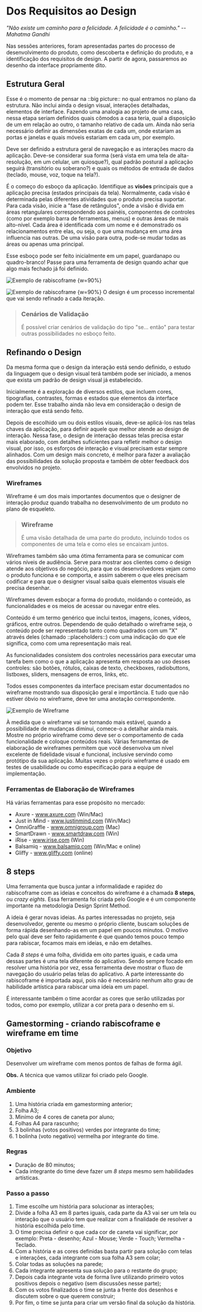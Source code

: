 # Dos Requisitos ao Design

*"Não existe um caminho para a felicidade. A felicidade é o caminho." -- Mahatma Gandhi*

Nas sessões anteriores, foram apresentadas partes do processo de desenvolvimento do produto, como
descoberta e definição do produto, e a identificação dos requisitos de design. A partir de agora,
passaremos ao desenho da interface propriamente dito.

## Estrutura Geral

Esse é o momento de pensar na ::big picture:: no qual entramos no plano da
estrutura. Não inclui ainda o design visual, interações
detalhadas, elementos de interface. Fazendo uma analogia ao projeto de uma casa, nessa etapa seriam
definidos quais cômodos a casa teria, qual a disposição de um em relação ao outro, o tamanho relativo
de cada um. Ainda não seria necessário definir as dimensões exatas de cada um, onde estariam as
portas e janelas e quais móveis estariam em cada um, por exemplo.

Deve ser definido a estrutura geral de navegação e as interações macro da aplicação. Deve-se
considerar sua forma (será vista em uma tela de alta-resolução, em um celular, um quiosque?), qual
padrão postural a aplicação seguirá (transitório ou soberano?) e quais os métodos de entrada de dados
(teclado, mouse, voz, toque na tela?).

É o começo do esboço da aplicação. Identifique as **visões** principais que a aplicação precisa
(estados principais da tela). Normalmente, cada visão é determinada pelas diferentes atividades que o
produto precisa suportar. Para cada visão, inicie a "fase de retângulos", onde a visão é divida em
áreas retangulares correspondendo aos painéis, componentes de controles (como por exemplo barra de
ferramentas, menus) e outras áreas de mais alto-nível. Cada área é identificada com um nome e é
demonstrado os relacionamentos entre elas, ou seja, o que uma mudança em uma área influencia nas
outras. De uma visão para outra, pode-se mudar todas as áreas ou apenas uma principal.

Esse esboço pode ser feito inicialmente em um papel, guardanapo ou quadro-branco! Passe para uma
ferramenta de design quando achar que algo mais fechado já foi definido.


![Exemplo de rabiscoframe {w=90%}](assets/images/09_requisitos/esboco_01.jpeg)

![Exemplo de rabiscoframe {w=90%}](assets/images/09_requisitos/esboco_02.jpeg)
O design é um processo incremental que vai sendo refinado a cada iteração.

> ### Cenários de Validação
> É possível criar cenários de validação do tipo "se... então" para testar outras possibilidades no esboço feito.



## Refinando o Design

Da mesma forma que o design da interação está sendo definido, o estudo da linguagem que o design
visual terá também pode ser iniciado, a menos que exista um padrão de design visual já estabelecido.

Inicialmente é a exploração de diversos estilos, que incluem cores, tipografias, contrastes, formas e
estados que elementos da interface podem ter. Esse trabalho ainda não leva em consideração o design
de interação que está sendo feito.

Depois de escolhido um ou dois estilos visuais, deve-se aplicá-los nas telas chaves da aplicação,
para definir aquele que melhor atende ao design de interação. Nessa fase, o design de interação
dessas telas precisa estar mais elaborado, com detalhes suficientes para refletir melhor o design
visual, por isso, os esforços de interação e visual precisam estar sempre alinhados. Com um design
mais concreto, é melhor para fazer a avaliação das possibilidades da solução proposta e também de
obter feedback dos envolvidos no projeto.

### Wireframes

Wireframe é um dos mais importantes documentos que o designer de interação produz quando trabalha no
desenvolvimento de um produto no plano de esqueleto.

> ### Wireframe
> É uma visão detalhada de uma parte do produto, incluindo todos os componentes de uma tela e como eles
> se encaixam juntos.

Wireframes também são uma ótima ferramenta para se comunicar com vários níveis de audiência. Serve
para mostrar aos clientes como o design atende aos objetivos do negócio, para que os desenvolvedores
vejam como o produto funciona e se comporta, e assim saberem o que eles precisam codificar e para que
o designer visual saiba quais elementos visuais ele precisa desenhar.

Wireframes devem esboçar a forma do produto, moldando o conteúdo, as funcionalidades e os meios de
acessar ou navegar entre eles.

Conteúdo é um termo genérico que inclui textos, imagens, ícones, vídeos, gráficos, entre outros.
Dependendo de quão detalhado o wireframe seja, o conteúdo pode ser representado tanto como quadrados
com um "X" através deles (chamado ::placeholders::) com uma indicação do que ele significa, como com
uma representação mais real.

As funcionalidades consistem dos controles necessários para executar uma tarefa bem como o que a
aplicação apresenta em resposta ao uso desses controles: são botões, rótulos, caixas de texto,
checkboxes, radiobuttons, listboxes, sliders, mensagens de erros, links, etc.

Todos esses componentes da interface precisam estar documentados no wireframe mostrando sua
disposição geral e importância. E tudo que não estiver óbvio no wireframe, deve ter uma anotação
correspondente.

![Exemplo de Wireframe](assets/images/09_requisitos/wireframe.png)

À medida que o wireframe vai se tornando mais estável, quando a possibilidade de mudanças diminui,
comece-o a detalhar ainda mais. Mostre no próprio wireframe como deve ser o comportamento de cada
funcionalidade e coloque conteúdos reais. Várias ferramentas de elaboração de wireframes permitem que
você desenvolva um nível excelente de fidelidade visual e funcional, inclusive servindo como
protótipo da sua aplicação. Muitas vezes o próprio wireframe é usado em testes de usabilidade ou
como especificação para a equipe de implementação.

### Ferramentas de Elaboração de Wireframes

Há várias ferramentas para esse propósito no mercado:

* Axure - www.axure.com (Win/Mac)
* Just in Mind - www.justinmind.com (Win/Mac)
* OmniGraffle - www.omnigroup.com (Mac)
* SmartDrawn - www.smartdraw.com (Win)
* iRise - www.irise.com (Win)
* Balsamiq - www.balsamiq.com (Win/Mac e online)
* Gliffy - www.gliffy.com (online)

## 8 steps
Uma ferramenta que busca juntar a informalidade e rapidez do rabiscoframe com as ideias e conceitos do wireframe é a chamada **8 steps**, ou *crazy eights*. Essa ferramenta foi criada pelo Google e é um componente importante na metodologia Design Sprint Method. 

A ideia é gerar novas ideias. As partes interessadas no projeto, seja desenvolvedor, gerente ou mesmo o próprio cliente, buscam soluções de forma rápida desenhando-as em um papel em poucos minutos. O motivo pelo qual deve ser feito rapidamente é que quando temos pouco tempo para rabiscar, focamos mais em ideias, e não em detalhes.

Cada *8 steps* é uma folha, dividida em oito partes iguais, e cada uma dessas partes é uma tela diferente do aplicativo. Sendo sempre focado em resolver uma história por vez, essa ferramenta deve mostrar o fluxo de navegação do usuário pelas telas do aplicativo. A parte interessante do rabiscoframe é importada aqui, pois não é necessário nenhum alto grau de habilidade artística para rabiscar uma ideia em um papel.

É interessante também o time acordar as cores que serão utilizadas por todos, como por exemplo, utilizar a cor preta para o desenho em si.





## Gamestorming - criando rabiscoframe e wireframe em time

### Objetivo
Desenvolver um wireframe com menos pontos de falhas de forma ágil.

**Obs.** A técnica que vamos utilizar foi criado pelo Google.

### Ambiente
1. Uma história criada em gamestorming anterior;
2. Folha A3;
3. Minímo de 4 cores de caneta por aluno;
4. Folhas A4 para rascunho;
5. 3 bolinhas (votos positivos) verdes por integrante do time;
6. 1 bolinha (voto negativo) vermelha por integrante do time.

### Regras
* Duração de 80 minutos;
* Cada integrante do time deve fazer um *8 steps* mesmo sem habilidades
artísticas.

### Passo a passo
1. Time escolhe um história para solucionar as interações;
2. Divide a folha A3 em 8 partes iguais, cada parte da A3 vai ser um tela ou interação
que o usuário tem que realizar com a finalidade de resolver a história escolhida pelo time.
3. O time precisa definir o que cada cor de caneta vai significar, por exemplo:
Preta - desenho;
Azul - Mouse;
Verde - Touch;
Vermelha - Teclado.
4. Com a história e as cores definidas basta partir para solução com telas e interações,
cada integrante com sua folha A3 sem colar;
5. Colar todas as soluções na parede;
6. Cada integrante apresenta sua solução para o restante do grupo;
7. Depois cada integrante vota de forma livre utilizando primeiro votos positivos depois o negativo (sem discussões nesse parte);
8. Com os votos finalizados o time se junta a frente dos desenhos e discutem sobre o que querem construir;
9. Por fim, o time se junta para criar um versão final da solução da história.



